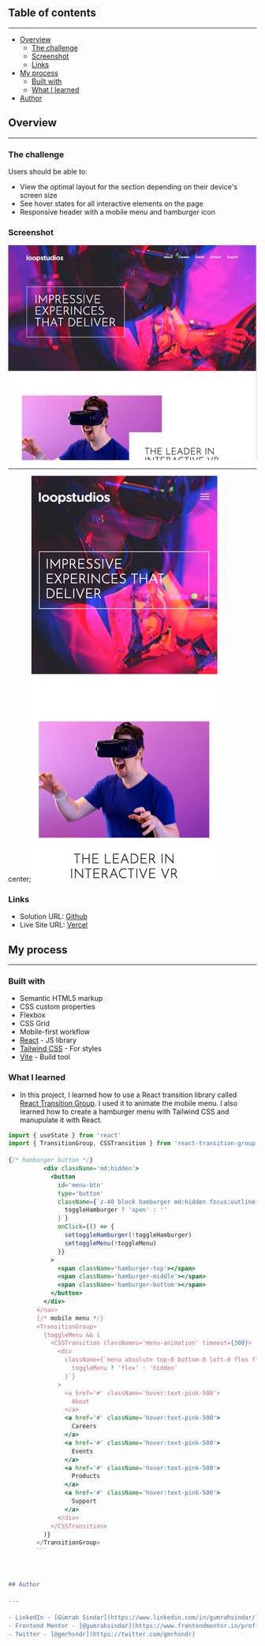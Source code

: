 ## Table of contents

---

- [Overview](#overview)
  - [The challenge](#the-challenge)
  - [Screenshot](#screenshot)
  - [Links](#links)
- [My process](#my-process)
  - [Built with](#built-with)
  - [What I learned](#what-i-learned)
- [Author](#author)

## Overview

---

### The challenge

Users should be able to:

- View the optimal layout for the section depending on their device's screen size
- See hover states for all interactive elements on the page
- Responsive header with a mobile menu and hamburger icon

### Screenshot

![](./preview-desktop.png)

---

center;![](./preview-mobile.png)

### Links

- Solution URL: [Github](https://github.com/gumrahsindar/loopstudio-website)
- Live Site URL: [Vercel](https://loopstudio-website-navy.vercel.app/)

## My process

---

### Built with

- Semantic HTML5 markup
- CSS custom properties
- Flexbox
- CSS Grid
- Mobile-first workflow
- [React](https://reactjs.org/) - JS library
- [Tailwind CSS](https://tailwindcss.com/) - For styles
- [Vite](https://vitejs.dev/) - Build tool

### What I learned

- In this project, I learned how to use a React transition library called [React Transition Group](https://reactcommunity.org/react-transition-group/transition). I used it to animate the mobile menu. I also learned how to create a hamburger menu with Tailwind CSS and manupulate it with React.

````jsx
import { useState } from 'react'
import { TransitionGroup, CSSTransition } from 'react-transition-group'

{/* hamburger button */}
          <div className='md:hidden'>
            <button
              id='menu-btn'
              type='button'
              className={`z-40 block hamburger md:hidden focus:outline-none ${
                toggleHamburger ? 'open' : ''
              }`}
              onClick={() => {
                settoggleHamburger(!toggleHamburger)
                settoggleMenu(!toggleMenu)
              }}
            >
              <span className='hamburger-top'></span>
              <span className='hamburger-middle'></span>
              <span className='hamburger-bottom'></span>
            </button>
          </div>
        </nav>
        {/* mobile menu */}
        <TransitionGroup>
          {toggleMenu && (
            <CSSTransition classNames='menu-animation' timeout={300}>
              <div
                className={`menu absolute top-0 bottom-0 left-0 flex flex-col self-end w-full min-h-screen py-1 pt-40 pl-12 space-y-3 text-lg text-white uppercase bg-black opacity-90 ${
                  toggleMenu ? 'flex' : 'hidden'
                }`}
              >
                <a href='#' className='hover:text-pink-500'>
                  About
                </a>
                <a href='#' className='hover:text-pink-500'>
                  Careers
                </a>
                <a href='#' className='hover:text-pink-500'>
                  Events
                </a>
                <a href='#' className='hover:text-pink-500'>
                  Products
                </a>
                <a href='#' className='hover:text-pink-500'>
                  Support
                </a>
              </div>
            </CSSTransition>
          )}
        </TransitionGroup>
        ```



## Author

---

- LinkedIn - [Gümrah Sindar](https://www.linkedin.com/in/gumrahsindar/)
- Frontend Mentor - [@gumrahsindar](https://www.frontendmentor.io/profile/gumrahsindar)
- Twitter - [@gmrhsndr](https://twitter.com/gmrhsndr)
````

